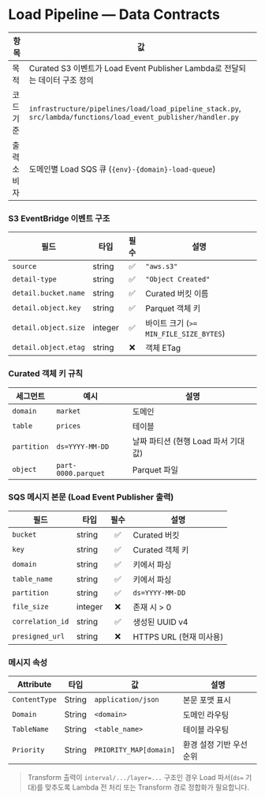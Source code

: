 # Load Pipeline — Data Contracts

| 항목 | 값 |
|------|-----|
| 목적 | Curated S3 이벤트가 Load Event Publisher Lambda로 전달되는 데이터 구조 정의 |
| 코드 기준 | `infrastructure/pipelines/load/load_pipeline_stack.py`, `src/lambda/functions/load_event_publisher/handler.py` |
| 출력 소비자 | 도메인별 Load SQS 큐 (`{env}-{domain}-load-queue`) |

### S3 EventBridge 이벤트 구조

| 필드 | 타입 | 필수 | 설명 |
|------|------|:---:|------|
| `source` | string | ✅ | `"aws.s3"` |
| `detail-type` | string | ✅ | `"Object Created"` |
| `detail.bucket.name` | string | ✅ | Curated 버킷 이름 |
| `detail.object.key` | string | ✅ | Parquet 객체 키 |
| `detail.object.size` | integer | ✅ | 바이트 크기 (`>= MIN_FILE_SIZE_BYTES`) |
| `detail.object.etag` | string | ❌ | 객체 ETag |

### Curated 객체 키 규칙

| 세그먼트 | 예시 | 설명 |
|----------|------|------|
| `domain` | `market` | 도메인 |
| `table` | `prices` | 테이블 |
| `partition` | `ds=YYYY-MM-DD` | 날짜 파티션 (현행 Load 파서 기대값) |
| `object` | `part-0000.parquet` | Parquet 파일 |

### SQS 메시지 본문 (Load Event Publisher 출력)

| 필드 | 타입 | 필수 | 설명 |
|------|------|:---:|------|
| `bucket` | string | ✅ | Curated 버킷 |
| `key` | string | ✅ | Curated 객체 키 |
| `domain` | string | ✅ | 키에서 파싱 |
| `table_name` | string | ✅ | 키에서 파싱 |
| `partition` | string | ✅ | `ds=YYYY-MM-DD` |
| `file_size` | integer | ❌ | 존재 시 > 0 |
| `correlation_id` | string | ✅ | 생성된 UUID v4 |
| `presigned_url` | string | ❌ | HTTPS URL (현재 미사용) |

### 메시지 속성

| Attribute | 타입 | 값 | 설명 |
|-----------|------|-----|------|
| `ContentType` | String | `application/json` | 본문 포맷 표시 |
| `Domain` | String | `<domain>` | 도메인 라우팅 |
| `TableName` | String | `<table_name>` | 테이블 라우팅 |
| `Priority` | String | `PRIORITY_MAP[domain]` | 환경 설정 기반 우선순위 |

> Transform 출력이 `interval/.../layer=...` 구조인 경우 Load 파서(`ds=` 기대)를 맞추도록 Lambda 전 처리 또는 Transform 경로 정합화가 필요합니다.
